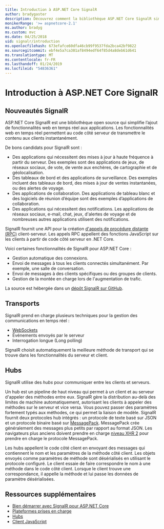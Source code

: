 ```yaml
---
title: Introduction à ASP.NET Core SignalR
author: bradygaster
description: Découvrez comment la bibliothèque ASP.NET Core SignalR simplifie l’ajout de fonctionnalités en temps réel aux applications.
monikerRange: '>= aspnetcore-2.1'
ms.author: bradyg
ms.custom: mvc
ms.date: 04/25/2018
uid: signalr/introduction
ms.openlocfilehash: 673efafce60dfa46cb99f9537fda2bca42bf9822
ms.sourcegitcommit: ebf4e5a7ca301af8494edf64f85d4a8deb61d641
ms.translationtype: MT
ms.contentlocale: fr-FR
ms.lasthandoff: 01/24/2019
ms.locfileid: "54836361"
---
```

# <a name="introduction-to-aspnet-core-signalr"></a>Introduction à ASP.NET Core SignalR

## <a name="what-is-signalr"></a>Nouveautés SignalR

ASP.NET Core SignalR est une bibliothèque open source qui simplifie l’ajout de fonctionnalités web en temps réel aux applications. Les fonctionnalités web en temps réel permettent au code côté serveur de transmettre le contenu aux clients instantanément.

De bons candidats pour SignalR sont :

* Des applications qui nécessitent des mises à jour à haute fréquence à partir du serveur. Des exemples sont des applications de jeux, de réseaux sociaux, de vote, de vente aux enchères, de cartographie et de géolocalisation.
* Des tableaux de bord et des applications de surveillance. Des exemples incluent des tableaux de bord, des mises à jour de ventes instantanées, ou des alertes de voyage.
* Des applications de collaboration. Des applications de tableau blanc et des logiciels de réunion d’équipe sont des exemples d’applications de collaboration.
* Des applications qui nécessitent des notifications. Les applications de réseaux sociaux, e-mail, chat, jeux, d'alertes de voyage et de nombreuses autres applications utilisent des notifications.

SignalR fournit une API pour la création [d'appels de procédure distante (RPC)](https://wikipedia.org/wiki/Remote_procedure_call) client-serveur. Les appels RPC appellent des fonctions JavaScript sur les clients à partir de code côté serveur en .NET Core.

Voici certaines fonctionnalités de SignalR pour ASP.NET Core :

* Gestion automatique des connexions.
* Envoi de messages à tous les clients connectés simultanément. Par exemple, une salle de conversation.
* Envoi de messages à des clients spécifiques ou des groupes de clients.
* Gestion de la montée en charge lors de l'augmentation de trafic.

La source est hébergée dans un [dépôt SignalR sur GitHub](https://github.com/aspnet/AspNetCore/tree/master/src/SignalR).

## <a name="transports"></a>Transports

SignalR prend en charge plusieurs techniques pour la gestion des communications en temps réel :

* [WebSockets](https://tools.ietf.org/html/rfc7118)
* Événements envoyés par le serveur
* Interrogation longue (Long polling)

SignalR choisit automatiquement la meilleure méthode de transport qui se trouve dans les fonctionnalités du serveur et client.

## <a name="hubs"></a>Hubs

SignalR utilise des *hubs* pour communiquer entre les clients et serveurs.

Un hub est un pipeline de haut niveau qui permet à un client et au serveur d'appeler des méthodes entre eux. SignalR gère la distribution au-delà des limites de machine automatiquement, autorisant les clients à appeler des méthodes sur le serveur et vice versa. Vous pouvez passer des paramètres fortement typés aux méthodes, ce qui permet la liaison de modèle. SignalR fournit deux protocoles hub intégrés : un protocole de texte basé sur JSON et un protocole binaire basé sur [MessagePack](https://msgpack.org/).  MessagePack crée généralement des messages plus petits par rapport au format JSON. Les navigateurs plus anciens doivent prendre en charge [niveau XHR 2](https://caniuse.com/#feat=xhr2) pour prendre en charge le protocole MessagePack.

Les hubs appellent le code côté client en envoyant des messages qui contiennent le nom et les paramètres de la méthode côté client. Les objets envoyés comme paramètres de méthode sont désérialisés en utilisant le protocole configuré. Le client essaie de faire correspondre le nom à une méthode dans le code côté client. Lorsque le client trouve une correspondance, il appelle la méthode et lui passe les données de paramètre désérialisées.

## <a name="additional-resources"></a>Ressources supplémentaires

* [Bien démarrer avec SignalR pour ASP.NET Core](xref:tutorials/signalr)
* [Plateformes prises en charge](xref:signalr/supported-platforms)
* [Hubs](xref:signalr/hubs)
* [Client JavaScript](xref:signalr/javascript-client)
